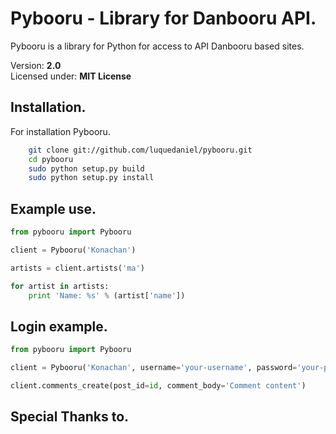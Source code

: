 Pybooru - Library for Danbooru API.
========================================================================
Pybooru is a library for Python for access to API Danbooru based sites.

Version: **2.0**<br />
Licensed under: **MIT License**

Installation.
------------------------------------------------------------------------
For installation Pybooru.

```bash
    git clone git://github.com/luquedaniel/pybooru.git
    cd pybooru
    sudo python setup.py build
    sudo python setup.py install
```

Example use.
------------------------------------------------------------------------
```python
from pybooru import Pybooru

client = Pybooru('Konachan')

artists = client.artists('ma')

for artist in artists:
    print 'Name: %s' % (artist['name'])
```

Login example.
------------------------------------------------------------------------
```python
from pybooru import Pybooru

client = Pybooru('Konachan', username='your-username', password='your-password')

client.comments_create(post_id=id, comment_body='Comment content')
```

Special Thanks to.
------------------------------------------------------------------------
